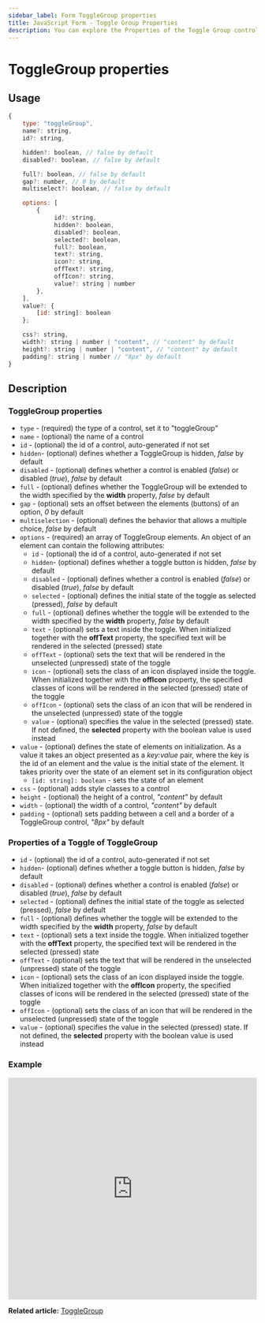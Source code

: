 ```yaml
---
sidebar_label: Form ToggleGroup properties
title: JavaScript Form - Toggle Group Properties 
description: You can explore the Properties of the Toggle Group control of Form in the documentation of the DHTMLX JavaScript UI library. Browse developer guides and API reference, try out code examples and live demos, and download a free 30-day evaluation version of DHTMLX Suite.
---
```


# ToggleGroup properties

## Usage

~~~js
{
    type: "toggleGroup",
    name?: string,
    id?: string,

    hidden?: boolean, // false by default
    disabled?: boolean, // false by default

    full?: boolean, // false by default
    gap?: number, // 0 by default
    multiselect?: boolean, // false by default

    options: [
        {
             id?: string,
             hidden?: boolean,
             disabled?: boolean,
             selected?: boolean,
             full?: boolean,
             text?: string,
             icon?: string,
             offText?: string,
             offIcon?: string,
             value?: string | number
        },
    ],
    value?: {
        [id: string]: boolean
    };

    css?: string,
    width?: string | number | "content", // "content" by default
    height?: string | number | "content", // "content" by default
    padding?: string | number // "8px" by default
}
~~~

## Description

### ToggleGroup properties

- `type` - (required) the type of a control, set it to "toggleGroup"
- `name` - (optional) the name of a control
- `id` - (optional) the id of a control, auto-generated if not set
- `hidden`- (optional) defines whether a ToggleGroup is hidden, *false* by default
- `disabled` - (optional) defines whether a control is enabled (*false*) or disabled (*true*), *false* by default
- `full` - (optional) defines whether the ToggleGroup will be extended to the width specified by the **width** property, *false* by default
- `gap` - (optional) sets an offset between the elements (buttons) of an option, *0* by default
- `multiselection` - (optional) defines the behavior that allows a multiple choice, *false* by default
- `options` - (required) an array of ToggleGroup elements. An object of an element can contain the following attributes:
    - `id` - (optional) the id of a control, auto-generated if not set
    - `hidden`- (optional) defines whether a toggle button is hidden, *false* by default
    - `disabled` - (optional) defines whether a control is enabled (*false*) or disabled (*true*), *false* by default
    - `selected` - (optional) defines the initial state of the toggle as selected (pressed), *false* by default
    - `full` - (optional) defines whether the toggle will be extended to the width specified by the **width** property, *false* by default
    - `text` - (optional) sets a text inside the toggle. When initialized together with the **offText** property, the specified text will be rendered in the selected (pressed) state
    - `offText` - (optional) sets the text that will be rendered in the unselected (unpressed) state of the toggle
    - `icon` - (optional) sets the class of an icon displayed inside the toggle. When initialized together with the **offIcon** property, the specified classes of icons will be rendered in the selected (pressed) state of the toggle
    - `offIcon` - (optional) sets the class of an icon that will be rendered in the unselected (unpressed) state of the toggle
    - `value` - (optional) specifies the value in the selected (pressed) state. If not defined, the **selected** property with the boolean value is used instead
- `value` - (optional) defines the state of elements on initialization. As a value it takes an object presented as a *key:value* pair, where the key is the id of an element and the value is the initial state of the element. It takes priority over the state of an element set in its configuration object
    - `[id: string]: boolean` - sets the state of an element
- `css` - (optional) adds style classes to a control
- `height` - (optional) the height of a control, *"content"* by default
- `width` - (optional) the width of a control, *"content"* by default
- `padding` - (optional) sets padding between a cell and a border of a ToggleGroup control, *"8px"* by default

### Properties of a Toggle of ToggleGroup

- `id` - (optional) the id of a control, auto-generated if not set
- `hidden`- (optional) defines whether a toggle button is hidden, *false* by default
- `disabled` - (optional) defines whether a control is enabled (*false*) or disabled (*true*), *false* by default
- `selected` - (optional) defines the initial state of the toggle as selected (pressed), *false* by default
- `full` - (optional) defines whether the toggle will be extended to the width specified by the **width** property, *false* by default
- `text` - (optional) sets a text inside the toggle. When initialized together with the **offText** property, the specified text will be rendered in the selected (pressed) state
- `offText` - (optional) sets the text that will be rendered in the unselected (unpressed) state of the toggle
- `icon` - (optional) sets the class of an icon displayed inside the toggle. When initialized together with the **offIcon** property, the specified classes of icons will be rendered in the selected (pressed) state of the toggle
- `offIcon` - (optional) sets the class of an icon that will be rendered in the unselected (unpressed) state of the toggle
- `value` - (optional) specifies the value in the selected (pressed) state. If not defined, the **selected** property with the boolean value is used instead

### Example

<iframe src="https://snippet.dhtmlx.com/yqi21ykr?mode=js" frameborder="0" class="snippet_iframe" width="100%" height="450"></iframe>

**Related article:** [ToggleGroup](form/togglegroup.md)

